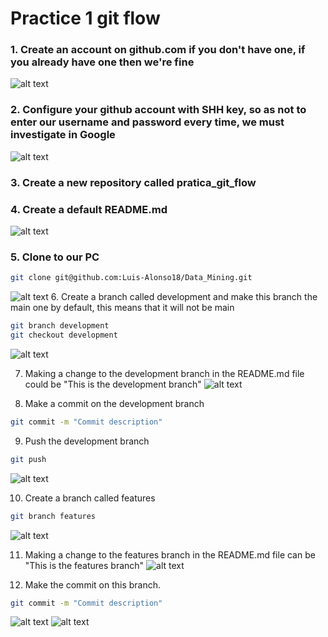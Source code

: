 # Practice 1 git flow

### 1. Create an account on github.com if you don't have one, if you already have one then we're fine
![alt text](https://github.com/rafaelsanchezbaez/Big_Data/blob/unidad_1/_images/practice_1_f1.png)

### 2. Configure your github account with SHH key, so as not to enter our username and password every time, we must investigate in Google
![alt text](https://github.com/rafaelsanchezbaez/Big_Data/blob/unidad_1/_images/practice_1_f2.png)

### 3. Create a new repository called pratica_git_flow
### 4. Create a default README.md
![alt text](https://github.com/rafaelsanchezbaez/Big_Data/blob/unidad_1/_images/practice_1_f3-f4.png)

### 5. Clone to our PC
```sh
git clone git@github.com:Luis-Alonso18/Data_Mining.git
```
![alt text](https://github.com/rafaelsanchezbaez/Big_Data/blob/unidad_1/_images/practice_1_f5.png)
6. Create a branch called development and make this branch the main one by default, this means that it will not be main
```sh
git branch development
git checkout development
```
![alt text](https://github.com/rafaelsanchezbaez/Big_Data/blob/unidad_1/_images/practice_1_f6.png)

7. Making a change to the development branch in the README.md file could be "This is the development branch"
![alt text](https://github.com/rafaelsanchezbaez/Big_Data/blob/unidad_1/_images/practice_1_f7.png)

8. Make a commit on the development branch
```sh
git commit -m "Commit description" 
```
9. Push the development branch
```sh
git push 
```
![alt text](https://github.com/rafaelsanchezbaez/Big_Data/blob/unidad_1/_images/practice_1_f8-f9.png)

10. Create a branch called features
```sh
git branch features
```
![alt text](https://github.com/rafaelsanchezbaez/Big_Data/blob/unidad_1/_images/practice_1_f10.png)

11. Making a change to the features branch in the README.md file can be "This is the features branch"
![alt text](https://github.com/rafaelsanchezbaez/Big_Data/blob/unidad_1/_images/practice_1_f11.png)

12. Make the commit on this branch.
```sh
git commit -m "Commit description" 
```
![alt text](https://github.com/rafaelsanchezbaez/Big_Data/blob/unidad_1/_images/practice_1_f12.png)
![alt text](https://github.com/rafaelsanchezbaez/Big_Data/blob/unidad_1/_images/practice_1_f13.png)
